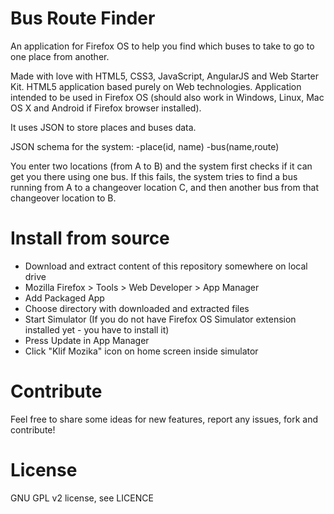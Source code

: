 # Bus Route Finder
An application for Firefox OS to help you find which buses to take to go to one place from another.

Made with love with HTML5, CSS3, JavaScript, AngularJS and Web Starter Kit.
HTML5 application based purely on Web technologies. Application intended to be used in Firefox OS (should also work in Windows, Linux, Mac OS X and Android if Firefox browser installed).

It uses JSON to store places and buses data.

JSON schema for the system:
	-place(id, name)
	-bus(name,route)
	
You enter two locations (from A to B) and the system first checks if it can get you there using one bus.
If this fails, the system tries to find a bus running from A to a changeover location C, and then another bus from that changeover location to B.

# Install from source

* Download and extract content of this repository somewhere on local drive
* Mozilla Firefox > Tools > Web Developer > App Manager
* Add Packaged App
* Choose directory with downloaded and extracted files
* Start Simulator (If you do not have Firefox OS Simulator extension installed yet - you have to install it)
* Press Update in App Manager
* Click "Klif Mozika" icon on home screen inside simulator

# Contribute
Feel free to share some ideas for new features, report any issues, fork and contribute!

# License
GNU GPL v2 license, see LICENCE
